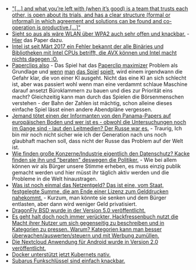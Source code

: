 * ["[...] and what you’re left with (when it’s good) is a team that trusts each other, is open about its trials, and has a clear structure (formal or informal) in which agreement and solutions can be found and co-operation is productive.[...]"](https://zwischenzugs.wordpress.com/2017/10/15/my-20-year-experience-of-software-development-methodologies/)
* [Sieht so aus als wäre WLAN über WPA2 auch sehr offen und knackbar.](https://arstechnica.com/information-technology/2017/10/severe-flaw-in-wpa2-protocol-leaves-wi-fi-traffic-open-to-eavesdropping/) - [Hier](https://papers.mathyvanhoef.com/ccs2017.pdf) das Paper dazu.
* [Intel ist seit Märt 2017 ein Fehler bekannt der alle Binäries und Bibliotheken mit Intel CPUs betrifft, die AVX können und Intel macht nichts dagegen :O.](https://blog.fefe.de/?ts=a71ab7b5)
* [Paperclips also](http://www.decisionproblem.com/paperclips/index2.html) - Das Spiel hat das [Paperclip maximizer](https://en.wikipedia.org/wiki/Instrumental_convergence#Paperclip_maximizer) Problem als Grundlage und [wenn](http://digg.com/2017/paperclip-game) [man](https://www.rockpapershotgun.com/2017/10/10/paperclips-is-a-clicker-game-about-a-scary-ai/) [das Spiel](https://venturebeat.com/2017/10/10/this-clicker-game-lets-you-take-over-the-world-with-paper-clips/) [spielt](http://www.businessinsider.de/paper-clip-game-superintelligence-theory?r=US&IR=T), wird einem irgendwann die Gefahr klar, die von einer KI ausgeht. Nicht das eine KI an sich schlecht ist, aber was passiert wohl wenn man eine verdammt schlaue Maschine darauf ansetzt Büroklammern zu bauen und dies zur Priorität eins macht? Gleichzeitig kann man durch das Spielen die Börsenmenschen verstehen - der Bahn der Zahlen ist mächtig, schon alleine dieses einfache Spiel lässt einen andere Abendpläne vergessen.
* [Jemand tötet einen der Informanten von den Panama-Papers auf europäischen Boden und wer ist es - obwohl die Untersuchungen noch im Gange sind - laut den Leitmedien? Der Russe war es.](https://www.theguardian.com/world/2017/oct/16/malta-car-bomb-kills-panama-papers-journalist) - Traurig, Ich bin mir noch nicht sicher wie ich der Generation nach uns noch glaubhaft machen soll, dass nicht der Russe das Problem auf der Welt ist.
* [Wie finden große Konzerne/Industrie eigentlich den Datenschutz? Kacke finden sie ihn und "beraten" deswegen die Politiker.](https://www.heise.de/newsticker/meldung/Lobby-Bericht-E-Privacy-Wie-die-Industrie-starken-Datenschutz-bekaempft-3863245.html) - Wie bei allem können wir als Bürger unsere Stimme erheben, es muss einzig publik gemacht werden und hier müsst ihr täglich aktiv werden und die Probleme in die Welt hinaustragen.
* [Was ist noch einmal das Netzentgeld? Das ist eine, vom Staat, festgelegte Summe, die am Ende einer Lizenz zum Gelddrucken nahekommt.](http://www.sonnenseite.com/de/wirtschaft/strompreise-netzentgelte-hoeher-als-eeg-umlage.html) - Kurzum, man könnte sie senken und dem Bürger entlasten, aber dann wird weniger Geld privatisiert.
* [DragonFly BSD wurde in der Version 5.0 veröffentlicht.](https://www.pro-linux.de/news/1/25245/dragonfly-bsd-50-ver%C3%B6ffentlicht.html)
* [Es geht halt doch noch immer verückter, Hackfressenbuch nutzt die Macht ihrer Nutzer um sich gegenseitig zu beschreiben und in Kategorien zu pressen. Warum? Kategorien kann man besser überwachen/auswerten/steuern und mit Werbung zumüllen.](https://www.golem.de/news/to-be-honest-facebook-kauft-wahrheits-app-1710-130657.html)
* [Die Nextcloud Anwendung für Android wurde in Version 2.0 veröffentlicht.](https://nextcloud.com/blog/android-2.0-with-contacts-backup-search-fingerprint-locking-notifications-and-much-more/)
* [Docker unterstützt jetzt Kubernets nativ.](https://www.heise.de/developer/meldung/Container-Docker-unterstuetzt-Kubernetes-3863625.html)
* [Subarus Funkschlüssel sind einfach knackbar.](https://www.heise.de/newsticker/meldung/Subaru-Funkschliessanlage-problemlos-knackbar-3863667.html)
